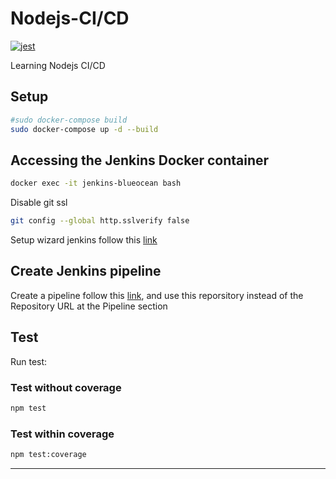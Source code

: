 # Nodejs-CI/CD

[![jest](https://jestjs.io/img/jest-badge.svg)](https://github.com/facebook/jest)

Learning Nodejs CI/CD

## Setup
```bash
#sudo docker-compose build
sudo docker-compose up -d --build
```

## Accessing the Jenkins Docker container

```bash
docker exec -it jenkins-blueocean bash
```
Disable git ssl

```bash
git config --global http.sslverify false
```
Setup wizard jenkins follow this [link](https://www.jenkins.io/doc/book/installing/docker/#setup-wizard)


## Create Jenkins pipeline 

Create a pipeline follow this [link](https://www.jenkins.io/doc/book/pipeline/getting-started/), and use this reporsitory instead of the Repository URL at the Pipeline section







## Test

Run test:

### Test without coverage
```bash
npm test
```

### Test within coverage
```bash
npm test:coverage
```

---
